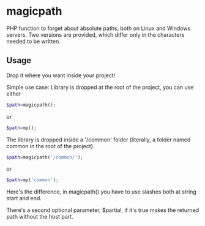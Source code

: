 magicpath
=========

PHP function to forget about absolute paths, both on Linux and Windows servers.
Two versions are provided, which differ only in the characters needed to be written.

Usage
-----

Drop it where you want inside your project!

Simple use case: Library is dropped at the root of the project, you can use either
```php
$path=magicpath();
```
or
```php
$path=mp();
```
The library is dropped inside a '/common' folder (literally, a folder named common in the root of the project).

```php
$path=magicpath('/common/');
```
or
```php
$path=mp('common');
```
Here's the difference, in magicpath() you have to use slashes both at string start and end.

There's a second optional parameter, $partial, if it's true makes the returned path without the host part.
